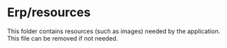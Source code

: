 # Erp/resources

This folder contains resources (such as images) needed by the application. This file can
be removed if not needed.
